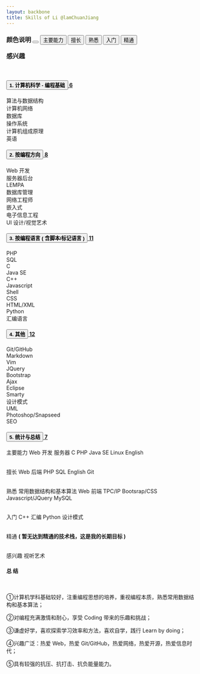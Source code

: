 ```yaml
---
layout: backbone
title: Skills of Li @lamChuanJiang
---
```


<h3>
<span class="label label-default">颜色说明 </span>	
<button type="button" class="btn btn-default" data-toggle="tooltip" data-placement="left" title="不同颜色反映了对技能的掌握程度">
<span class="fa fa-hand-o-right"></span></button>

<button type="button" class="btn btn-primary" data-toggle="tooltip" data-placement="top" title="最常使用和研究的技术，表示在该技术栈积累了较多的经验">
<span class="label label-primary">主要能力</span></button>

<button type="button" class="btn btn-success" data-toggle="tooltip" data-placement="top" title="最熟悉或最喜欢的技术。表示对该技术的各个方面都有较深的思考和经验">
<span class="label label-success">擅长</span></button>

<button type="button" class="btn btn-info" data-toggle="tooltip" data-placement="bottom" title="对某项技术的有一定的理解和实际操作，有完整、系统的学习，使用该技术做过一些项目">
<span class="label label-info">熟悉</span></button>

<button type="button" class="btn btn-warning" data-toggle="tooltip" data-placement="bottom" title="了解某项技术的基本原理和基本使用，但未用其做过实际的东西">
<span class="label label-warning">入门</span></button>

<button type="button" class="btn btn-danger" data-toggle="tooltip" data-placement="right" title="针对某个技术栈的了解全面、深入，很少在这项技术领域内犯错，经验十分丰富">
<span class="label label-danger">精通</span></button>

<span class="label label-default" data-toggle="tooltip" data-placement="right" title="兴趣触角，但未曾花时间研究过">感兴趣</span>

</h3><br>

<div class="panel-group" id="accordion">
<div class="panel panel-primary">
<div class="panel-heading">

<a data-toggle="collapse" data-parent="#accordion" href="#collapseOne">
<h4 class="panel-title">
<button type="button" class="btn btn-primary"  data-toggle="button"> <strong>1. 计算机科学 - 编程基础</strong></button>
<span class="badge pull-right">6</span></h4></a></div>
<div id="collapseOne" class="panel-collapse collapse in">
<div class="panel-body">

<div class="progress" >
<span class="progress-bar progress-bar-info" role="progressbar" aria-valuenow="60" aria-valuemin="0" aria-valuemax="100" style="width: 73%;">
<span class="label label-primary">算法与数据结构</span></span></div>

<div class="progress">
<span class="progress-bar progress-bar-primary" role="progressbar" aria-valuenow="60" aria-valuemin="0" aria-valuemax="100" style="width: 60%;">
<span class="label label-primary">计算机网络</span></span></div>

<div class="progress">
<span class="progress-bar progress-bar-info" role="progressbar" aria-valuenow="60" aria-valuemin="0" aria-valuemax="100" style="width: 55%;">
<span class="label label-primary">数据库</span></span></div>

<div class="progress">
<span class="progress-bar progress-bar-info" role="progressbar" aria-valuenow="60" aria-valuemin="0" aria-valuemax="100" style="width: 75%;">
<span class="label label-primary">操作系统</span></span></div>

<div class="progress">
<span class="progress-bar progress-bar-warning" role="progressbar" aria-valuenow="60" aria-valuemin="0" aria-valuemax="100" style="width: 92%;">
<span class="label label-primary">计算机组成原理</span></span></div>

<div class="progress">
<span class="progress-bar progress-bar-success" role="progressbar" aria-valuenow="60" aria-valuemin="0" aria-valuemax="100" style="width: 80%;">
<span class="label label-primary">英语</span></span></div></div></div></div>

<div class="panel panel-success">
<div class="panel-heading">
<a data-toggle="collapse" data-parent="#accordion" href="#collapseTwo">
<h4 class="panel-title">
<button type="button" class="btn btn-success"  data-toggle="button"> <strong>2. 按编程方向 </strong></button>
<span class="badge pull-right">8</span></h4></a></div>
<div id="collapseTwo" class="panel-collapse collapse">
<div class="panel-body">

<div class="progress" >
<span class="progress-bar progress-bar-primary" role="progressbar" aria-valuenow="60" aria-valuemin="0" aria-valuemax="100" style="width: 55%;">
<span class="label label-success">Web 开发</span></span></div>

<div class="progress">
<span class="progress-bar progress-bar-primary" role="progressbar" aria-valuenow="60" aria-valuemin="0" aria-valuemax="100" style="width: 50%;">
<span class="label label-success">服务器后台</span></span></div>

<div class="progress">
<span class="progress-bar progress-bar-info" role="progressbar" aria-valuenow="60" aria-valuemin="0" aria-valuemax="100" style="width: 60%;">
<span class="label label-success">LEMPA</span></span></div>

<div class="progress">
<span class="progress-bar progress-bar-info" role="progressbar" aria-valuenow="60" aria-valuemin="0" aria-valuemax="100" style="width: 35%;">
<span class="label label-success">数据库管理</span></span></div>

<div class="progress">
<span class="progress-bar progress-bar-warning" role="progressbar" aria-valuenow="60" aria-valuemin="0" aria-valuemax="100" style="width: 50%;">
<span class="label label-success">网络工程师</span></span></div>

<div class="progress">
<span class="progress-bar progress-bar-warning" role="progressbar" aria-valuenow="60" aria-valuemin="0" aria-valuemax="100" style="width: 40%;">
<span class="label label-success">嵌入式</span></span></div>

<div class="progress">
<span class="progress-bar progress-bar-warning" role="progressbar" aria-valuenow="60" aria-valuemin="0" aria-valuemax="100" style="width: 30%;">
<span class="label label-success">电子信息工程</span></span></div>

<div class="progress">
<span class="progress-bar progress-bar-warning" role="progressbar" aria-valuenow="60" aria-valuemin="0" aria-valuemax="100" style="width: 25%;">
<span class="label label-default">UI 设计/视觉艺术</span></span></div></div></div></div>

<div class="panel panel-info">
<div class="panel-heading">
<a data-toggle="collapse" data-parent="#accordion" href="#collapseThree">
<h4 class="panel-title">
<button type="button" class="btn btn-info"  data-toggle="button"> <strong>3. 按编程语言 ( 含脚本/标记语言 )</strong></button>
<span class="badge pull-right">11</span></h4></a></div>
<div id="collapseThree" class="panel-collapse collapse">
<div class="panel-body">

<div class="progress" >
<span class="progress-bar progress-bar-primary" role="progressbar" aria-valuenow="60" aria-valuemin="0" aria-valuemax="100" style="width: 60%;">
<span class="label label-info">PHP</span></span></div>

<div class="progress">
<span class="progress-bar progress-bar-primary" role="progressbar" aria-valuenow="60" aria-valuemin="0" aria-valuemax="100" style="width: 55%;">
<span class="label label-info">SQL</span></span></div>

<div class="progress">
<span class="progress-bar progress-bar-primary" role="progressbar" aria-valuenow="60" aria-valuemin="0" aria-valuemax="100" style="width: 65%;">
<span class="label label-info">C</span></span></div>

<div class="progress">
<span class="progress-bar progress-bar-primary" role="progressbar" aria-valuenow="60" aria-valuemin="0" aria-valuemax="100" style="width: 45%;">
<span class="label label-info">Java SE</span></span></div>

<div class="progress">
<span class="progress-bar progress-bar-info" role="progressbar" aria-valuenow="60" aria-valuemin="0" aria-valuemax="100" style="width: 60%;">
<span class="label label-info">C++</span></span></div>

<div class="progress">
<span class="progress-bar progress-bar-info" role="progressbar" aria-valuenow="60" aria-valuemin="0" aria-valuemax="100" style="width: 40%;">
<span class="label label-info">Javascript</span></span></div>

<div class="progress">
<span class="progress-bar progress-bar-info" role="progressbar" aria-valuenow="60" aria-valuemin="0" aria-valuemax="100" style="width: 45%;">
<span class="label label-info">Shell</span></span></div>

<div class="progress">
<span class="progress-bar progress-bar-info" role="progressbar" aria-valuenow="60" aria-valuemin="0" aria-valuemax="100" style="width: 50%;">
<span class="label label-info">CSS</span></span></div>

<div class="progress">
<span class="progress-bar progress-bar-info" role="progressbar" aria-valuenow="60" aria-valuemin="0" aria-valuemax="100" style="width: 40%;">
<span class="label label-info">HTML/XML</span></span></div>

<div class="progress">
<span class="progress-bar progress-bar-warning" role="progressbar" aria-valuenow="60" aria-valuemin="0" aria-valuemax="100" style="width: 55%;">
<span class="label label-info">Python</span></span></div>

<div class="progress">
<span class="progress-bar progress-bar-warning" role="progressbar" aria-valuenow="60" aria-valuemin="0" aria-valuemax="100" style="width: 50%;">
<span class="label label-info">汇编语言</span></span></div> </div></div></div>

<div class="panel panel-warning">
<div class="panel-heading">
<a data-toggle="collapse" data-parent="#accordion" href="#collapseFour">
<h4 class="panel-title">
<button type="button" class="btn btn-warning"  data-toggle="button"> <strong>4. 其他 </strong></button>
<span class="badge pull-right">12</span></h4></a></div>
<div id="collapseFour" class="panel-collapse collapse">
<div class="panel-body">

<div class="progress" >
<span class="progress-bar progress-bar-primary" role="progressbar" aria-valuenow="60" aria-valuemin="0" aria-valuemax="100" style="width: 73%;">
<span class="label label-warning">Git/GitHub</span></span></div>

<div class="progress">
<span class="progress-bar progress-bar-primary" role="progressbar" aria-valuenow="60" aria-valuemin="0" aria-valuemax="100" style="width: 83%;">
<span class="label label-warning">Markdown</span></span></div>

<div class="progress">
<span class="progress-bar progress-bar-info" role="progressbar" aria-valuenow="60" aria-valuemin="0" aria-valuemax="100" style="width: 77%;">
<span class="label label-warning">Vim</span></span></div>

<div class="progress">
<span class="progress-bar progress-bar-info" role="progressbar" aria-valuenow="60" aria-valuemin="0" aria-valuemax="100" style="width: 60%;">
<span class="label label-warning">JQuery</span></span></div>

<div class="progress">
<span class="progress-bar progress-bar-info" role="progressbar" aria-valuenow="60" aria-valuemin="0" aria-valuemax="100" style="width: 55%;">
<span class="label label-warning">Bootstrap</span></span></div>

<div class="progress">
<span class="progress-bar progress-bar-info" role="progressbar" aria-valuenow="60" aria-valuemin="0" aria-valuemax="100" style="width: 55%;">
<span class="label label-warning">Ajax</span></span></div>

<div class="progress">
<span class="progress-bar progress-bar-info" role="progressbar" aria-valuenow="60" aria-valuemin="0" aria-valuemax="100" style="width: 80%;">
<span class="label label-warning">Eclipse</span></span></div>

<div class="progress">
<span class="progress-bar progress-bar-info" role="progressbar" aria-valuenow="60" aria-valuemin="0" aria-valuemax="100" style="width: 75%;">
<span class="label label-warning">Smarty</span></span></div>

<div class="progress">
<span class="progress-bar progress-bar-warning" role="progressbar" aria-valuenow="60" aria-valuemin="0" aria-valuemax="100" style="width: 80%;">
<span class="label label-warning">设计模式</span></span></div>

<div class="progress">
<span class="progress-bar progress-bar-warning" role="progressbar" aria-valuenow="60" aria-valuemin="0" aria-valuemax="100" style="width: 55%;">
<span class="label label-warning">UML</span></span></div>

<div class="progress">
<span class="progress-bar progress-bar-warning" role="progressbar" aria-valuenow="60" aria-valuemin="0" aria-valuemax="100" style="width: 60%;">
<span class="label label-warning">Photoshop/Snapseed</span></span></div>

<div class="progress">
<span class="progress-bar progress-bar-warning" role="progressbar" aria-valuenow="60" aria-valuemin="0" aria-valuemax="100" style="width: 35%;">
<span class="label label-warning">SEO</span></span></div>

</div></div></div>

<div class="panel panel-danger">
<div class="panel-heading">
<a data-toggle="collapse" data-parent="#accordion" href="#collapseFive">
<h4 class="panel-title">
<button type="button" class="btn btn-danger"  data-toggle="button"> <strong>5. 统计与总结 </strong></button>
<span class="badge pull-right">7</span></h4></a></div>

<div id="collapseFive" class="panel-collapse collapse">
<div class="panel-body">
<span class="label label-primary">主要能力</span>
<span class="fa fa-hand-o-right"></span> 
<span class="label label-primary">Web 开发</span> 
<span class="label label-primary">服务器</span> 
<span class="label label-primary">C</span> 
<span class="label label-primary">PHP</span> 
<span class="label label-primary">Java SE</span> 
<span class="label label-primary">Linux</span> 
<span class="label label-primary">English</span> <br><br>

<span class="label label-success">擅长</span>
<span class="fa fa-hand-o-right"></span> 
<span class="label label-success">Web 后端</span> 
<span class="label label-success">PHP</span> 
<span class="label label-success">SQL	</span> 
<span class="label label-success">English</span> 
<span class="label label-success">Git</span> <br><br>

<span class="label label-info">熟悉</span>
<span class="fa fa-hand-o-right"></span> 
<span class="label label-info">常用数据结构和基本算法</span> 
<span class="label label-info">Web 前端</span> 
<span class="label label-info">TPC/IP</span> 
<span class="label label-info">Bootsrap/CSS</span> 
<span class="label label-info">Javascript/JQuery</span> 
<span class="label label-info">MySQL</span> <br><br>

<span class="label label-warning">入门</span>
<span class="fa fa-hand-o-right"></span> 
<span class="label label-warning">C++</span> 
<span class="label label-warning">汇编</span> 
<span class="label label-warning">Python</span> 
<span class="label label-warning">设计模式</span><br><br>

<span class="label label-danger">精通</span>
<span class="fa fa-hand-o-right"></span> 
<b> ( 暂无达到精通的技术栈，这是我的长期目标 )</b><br><br>

<span class="label label-default">感兴趣</span>
<span class="fa fa-hand-o-right"></span>
<span class="label label-default">视听艺术</span> 

<h4 class="center-please"><span class="label label-default"> 总 结 </span></h4><br>
<p>①计算机学科基础较好，注重编程思想的培养，重视编程本质，熟悉常用数据结构和基本算法；</p>
<p>②对编程充满激情和耐心，享受 Coding 带来的乐趣和挑战；</p>
<p>③谦虚好学，喜欢探索学习效率和方法，喜欢自学，践行 Learn by doing；</p>
<p>④兴趣广泛：热爱 Web，热爱 Git/GitHub，热爱网络，热爱开源，热爱信息时代；</p>
<p>⑤具有较强的抗压、抗打击、抗负能量能力。</p>
